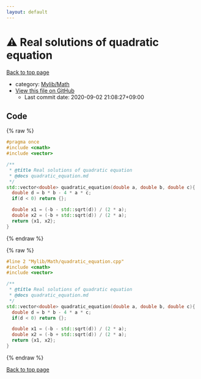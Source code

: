 ```yaml
---
layout: default
---
```


<!-- mathjax config similar to math.stackexchange -->
<script type="text/javascript" async
  src="https://cdnjs.cloudflare.com/ajax/libs/mathjax/2.7.5/MathJax.js?config=TeX-MML-AM_CHTML">
</script>
<script type="text/x-mathjax-config">
  MathJax.Hub.Config({
    TeX: { equationNumbers: { autoNumber: "AMS" }},
    tex2jax: {
      inlineMath: [ ['$','$'] ],
      processEscapes: true
    },
    "HTML-CSS": { matchFontHeight: false },
    displayAlign: "left",
    displayIndent: "2em"
  });
</script>

<script type="text/javascript" src="https://cdnjs.cloudflare.com/ajax/libs/jquery/3.4.1/jquery.min.js"></script>
<script src="https://cdn.jsdelivr.net/npm/jquery-balloon-js@1.1.2/jquery.balloon.min.js" integrity="sha256-ZEYs9VrgAeNuPvs15E39OsyOJaIkXEEt10fzxJ20+2I=" crossorigin="anonymous"></script>
<script type="text/javascript" src="../../../assets/js/copy-button.js"></script>
<link rel="stylesheet" href="../../../assets/css/copy-button.css" />


# :warning: Real solutions of quadratic equation

<a href="../../../index.html">Back to top page</a>

* category: <a href="../../../index.html#c20232aa0a6a3c1c77a782d17f007d0b">Mylib/Math</a>
* <a href="{{ site.github.repository_url }}/blob/master/Mylib/Math/quadratic_equation.cpp">View this file on GitHub</a>
    - Last commit date: 2020-09-02 21:08:27+09:00




## Code

<a id="unbundled"></a>
{% raw %}
```cpp
#pragma once
#include <cmath>
#include <vector>

/**
 * @title Real solutions of quadratic equation
 * @docs quadratic_equation.md
 */
std::vector<double> quadratic_equation(double a, double b, double c){
  double d = b * b - 4 * a * c;
  if(d < 0) return {};

  double x1 = (-b - std::sqrt(d)) / (2 * a);
  double x2 = (-b + std::sqrt(d)) / (2 * a);
  return {x1, x2};
}

```
{% endraw %}

<a id="bundled"></a>
{% raw %}
```cpp
#line 2 "Mylib/Math/quadratic_equation.cpp"
#include <cmath>
#include <vector>

/**
 * @title Real solutions of quadratic equation
 * @docs quadratic_equation.md
 */
std::vector<double> quadratic_equation(double a, double b, double c){
  double d = b * b - 4 * a * c;
  if(d < 0) return {};

  double x1 = (-b - std::sqrt(d)) / (2 * a);
  double x2 = (-b + std::sqrt(d)) / (2 * a);
  return {x1, x2};
}

```
{% endraw %}

<a href="../../../index.html">Back to top page</a>

